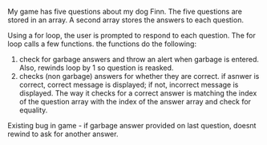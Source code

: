 My game has five questions about my dog Finn.
The five questions are stored in an array.
A second array stores the answers to each question.

Using a for loop, the user is prompted to respond to each question.
The for loop calls a few functions.  the functions do the following:
1. check for garbage answers and throw an alert when garbage is entered.  Also, rewinds loop by 1 so question is reasked.
2. checks (non garbage) answers for whether they are correct.  if asnwer is correct, correct message is displayed; if not, incorrect message is displayed.  The way it checks for a correct answer is matching the index of the question array with the index of the answer array and check for equality.

Existing bug in game - if garbage answer provided on last question, doesnt rewind to ask for another answer.
